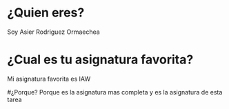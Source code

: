 # ¿Quien eres?
Soy Asier Rodriguez Ormaechea

# ¿Cual es tu asignatura favorita?
Mi asignatura favorita es IAW

#¿Porque?
Porque es la asignatura mas completa y es la asignatura de esta tarea
